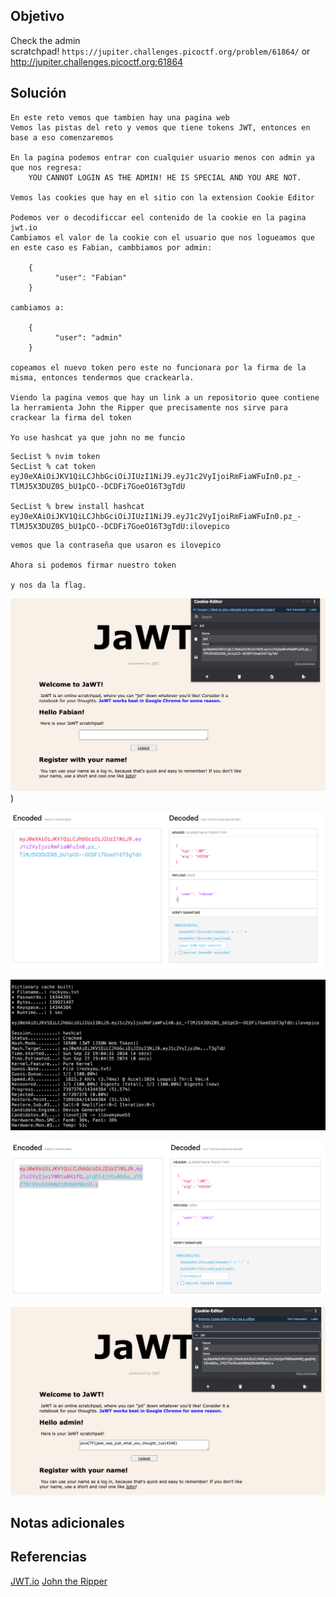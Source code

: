 ## Objetivo
Check the admin scratchpad! `https://jupiter.challenges.picoctf.org/problem/61864/` or http://jupiter.challenges.picoctf.org:61864
## Solución

```
En este reto vemos que tambien hay una pagina web
Vemos las pistas del reto y vemos que tiene tokens JWT, entonces en base a eso comenzaremos

En la pagina podemos entrar con cualquier usuario menos con admin ya que nos regresa:
	YOU CANNOT LOGIN AS THE ADMIN! HE IS SPECIAL AND YOU ARE NOT.

Vemos las cookies que hay en el sitio con la extension Cookie Editor

Podemos ver o decodificcar eel contenido de la cookie en la pagina jwt.io
Cambiamos el valor de la cookie con el usuario que nos logueamos que en este caso es Fabian, cambbiamos por admin:

	{
		  "user": "Fabian"
	}

cambiamos a:

	{
		  "user": "admin"
	}

copeamos el nuevo token pero este no funcionara por la firma de la misma, entonces tendermos que crackearla.

Viendo la pagina vemos que hay un link a un repositorio quee contiene la herramienta John the Ripper que precisamente nos sirve para crackear la firma del token

Yo use hashcat ya que john no me funcio
```

```
SecList % nvim token
SecList % cat token 
eyJ0eXAiOiJKV1QiLCJhbGciOiJIUzI1NiJ9.eyJ1c2VyIjoiRmFiaWFuIn0.pz_-TlMJ5X3DUZ0S_bU1pCO--DCDFi7GoeO16T3gTdU

SecList % brew install hashcat
eyJ0eXAiOiJKV1QiLCJhbGciOiJIUzI1NiJ9.eyJ1c2VyIjoiRmFiaWFuIn0.pz_-TlMJ5X3DUZ0S_bU1pCO--DCDFi7GoeO16T3gTdU:ilovepico
```

```
vemos que la contraseña que usaron es ilovepico

Ahora si podemos firmar nuestro token

y nos da la flag.
```

![JWT.png](/imagenes/JWT.png)
)

![JWT(2).png](/imagenes/JWT(1).png)

![JWT(3).png](/imagenes/JWT(3).png)

![JWT(4).png](/imagenes/JWT(2).png)

![JWT(5).png](/imagenes/JWT(4).png)
## Notas adicionales

## Referencias
[JWT.io](https://jupiter.challenges.picoctf.org/problem/61864/#)
[John the Ripper](https://github.com/openwall/john)